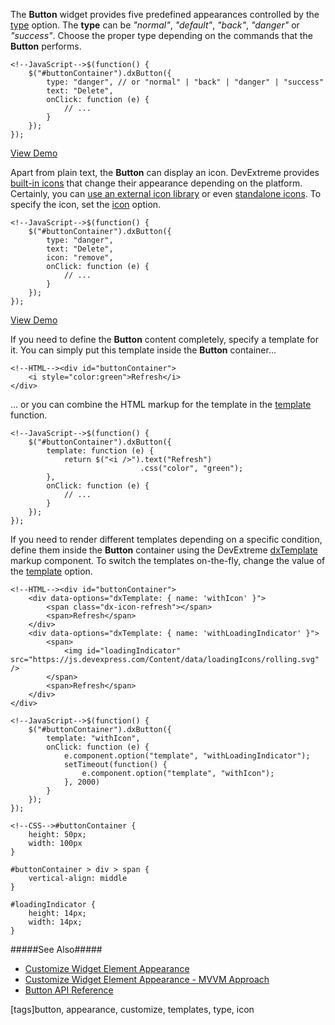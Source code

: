 The **Button** widget provides five predefined appearances controlled by the [type](/api-reference/10%20UI%20Widgets/dxButton/1%20Configuration/type.md '/Documentation/ApiReference/UI_Widgets/dxButton/Configuration/#type') option. The **type** can be *"normal"*, *"default"*, *"back"*, *"danger"* or *"success"*. Choose the proper type depending on the commands that the **Button** performs.

    <!--JavaScript-->$(function() {
        $("#buttonContainer").dxButton({
            type: "danger", // or "normal" | "back" | "danger" | "success"
            text: "Delete",
            onClick: function (e) {
                // ...
            }
        });
    });

<a href="https://js.devexpress.com/Demos/WidgetsGallery/Demo/Button/PredefinedTypes/jQuery/Light/" class="button orange small fix-width-155" style="margin-right: 20px;" target="_blank">View Demo</a>

Apart from plain text, the **Button** can display an icon. DevExtreme provides [built-in icons](/concepts/60%20Themes/30%20Icon%20Library '/Documentation/Guide/Themes/Icon_Library/') that change their appearance depending on the platform. Certainly, you can [use an external icon library](/concepts/60%20Themes/30%20Icon%20Library/3%20Use%20External%20Icon%20Libraries.md '/Documentation/Guide/Themes/Icon_Library/#Use_External_Icon_Libraries') or even [standalone icons](/concepts/60%20Themes/30%20Icon%20Library/5%20Alternative%20to%20the%20Icon%20Library.md '/Documentation/Guide/Themes/Icon_Library/#Alternative_to_the_Icon_Library'). To specify the icon, set the [icon](/api-reference/10%20UI%20Widgets/dxButton/1%20Configuration/icon.md '/Documentation/ApiReference/UI_Widgets/dxButton/Configuration/#icon') option.

    <!--JavaScript-->$(function() {
        $("#buttonContainer").dxButton({
            type: "danger",
            text: "Delete",
            icon: "remove",
            onClick: function (e) {
                // ...
            }
        });
    });

<a href="https://js.devexpress.com/Demos/WidgetsGallery/Demo/Button/Icons/jQuery/Light/" class="button orange small fix-width-155" style="margin-right: 20px;" target="_blank">View Demo</a>

If you need to define the **Button** content completely, specify a template for it. You can simply put this template inside the **Button** container...

    <!--HTML--><div id="buttonContainer">
        <i style="color:green">Refresh</i>
    </div>

... or you can combine the HTML markup for the template in the [template](/api-reference/10%20UI%20Widgets/dxButton/1%20Configuration/template.md '/Documentation/ApiReference/UI_Widgets/dxButton/Configuration/#template') function.

    <!--JavaScript-->$(function() {
        $("#buttonContainer").dxButton({
            template: function (e) {
                return $("<i />").text("Refresh")
                                 .css("color", "green");
            },
            onClick: function (e) {
                // ...
            }
        });
    });

If you need to render different templates depending on a specific condition, define them inside the **Button** container using the DevExtreme [dxTemplate](/api-reference/10%20UI%20Widgets/Markup%20Components/dxTemplate '/Documentation/ApiReference/UI_Widgets/Markup_Components/dxTemplate/') markup component. To switch the templates on-the-fly, change the value of the [template](/api-reference/10%20UI%20Widgets/dxButton/1%20Configuration/template.md '/Documentation/ApiReference/UI_Widgets/dxButton/Configuration/#template') option.

    <!--HTML--><div id="buttonContainer">
        <div data-options="dxTemplate: { name: 'withIcon' }">
            <span class="dx-icon-refresh"></span>
            <span>Refresh</span>
        </div>
        <div data-options="dxTemplate: { name: 'withLoadingIndicator' }">
            <span>
                <img id="loadingIndicator" src="https://js.devexpress.com/Content/data/loadingIcons/rolling.svg" />
            </span>
            <span>Refresh</span>
        </div>
    </div>

<!---->

    <!--JavaScript-->$(function() {
        $("#buttonContainer").dxButton({
            template: "withIcon",
            onClick: function (e) {
            	e.component.option("template", "withLoadingIndicator");
                setTimeout(function() {
                	e.component.option("template", "withIcon");
                }, 2000)
            }
        });
    });

<!---->

    <!--CSS-->#buttonContainer {
        height: 50px;
        width: 100px
    }

    #buttonContainer > div > span {
        vertical-align: middle
    }

    #loadingIndicator {
        height: 14px;
        width: 14px;
    }

#####See Also#####
- [Customize Widget Element Appearance](/Documentation/Guide/Widgets/Common/UI_Widgets/Customize_Widget_Element_Appearance/#Customize_Widget_Element_Appearance)
- [Customize Widget Element Appearance - MVVM Approach](/concepts/05%20Widgets/zz%20Common/05%20UI%20Widgets/35%20Customize%20Widget%20Element%20Appearance%20-%20MVVM%20Approach '/Documentation/Guide/Widgets/Common/UI_Widgets/Customize_Widget_Element_Appearance_-_MVVM_Approach/')
- [Button API Reference](/api-reference/10%20UI%20Widgets/dxAccordion '/Documentation/ApiReference/UI_Widgets/dxAccordion/')

[tags]button, appearance, customize, templates, type, icon